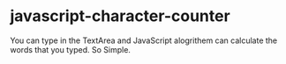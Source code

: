 # javascript-character-counter

You can type in the TextArea and JavaScript alogrithem can calculate the words that you typed. 
So Simple.
